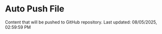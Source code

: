 # Auto Push File

Content that will be pushed to GitHub repository.
Last updated: 08/05/2025, 02:59:59 PM